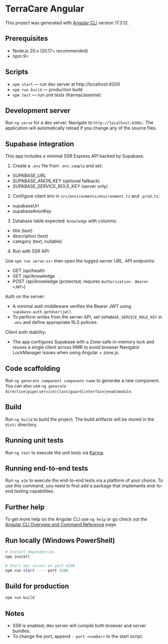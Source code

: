 # TerraCare Angular

This project was generated with [Angular CLI](https://github.com/angular/angular-cli) version 17.3.12.

## Prerequisites
- Node.js 20.x (20.17+ recommended)
- npm 9+

## Scripts
- `npm start` — run dev server at http://localhost:4200
- `npm run build` — production build
- `npm test` — run unit tests (Karma/Jasmine)

## Development server

Run `ng serve` for a dev server. Navigate to `http://localhost:4200/`. The application will automatically reload if you change any of the source files.

## Supabase integration

This app includes a minimal SSR Express API backed by Supabase.

1) Create a `.env` file from `.env.sample` and set:

- SUPABASE_URL
- SUPABASE_ANON_KEY (optional fallback)
- SUPABASE_SERVICE_ROLE_KEY (server only)

2) Configure client env in `src/environments/environment.ts` and `.prod.ts`:

- supabaseUrl
- supabaseAnonKey

3) Database table expected: `knowledge` with columns:

- title (text)
- description (text)
- category (text, nullable)

4) Run with SSR API:

Use `npm run serve:ssr` then open the logged server URL. API endpoints:

- GET /api/health
- GET /api/knowledge
- POST /api/knowledge (protected; requires `Authorization: Bearer <JWT>`)

Auth on the server:
- A minimal auth middleware verifies the Bearer JWT using `supabase.auth.getUser(jwt)`.
- To perform writes from the server API, set `SUPABASE_SERVICE_ROLE_KEY` in `.env` and define appropriate RLS policies.

Client auth stability:
- The app configures Supabase with a Zone-safe in-memory lock and reuses a single client across HMR to avoid browser Navigator LockManager issues when using Angular + zone.js.

## Code scaffolding

Run `ng generate component component-name` to generate a new component. You can also use `ng generate directive|pipe|service|class|guard|interface|enum|module`.

## Build

Run `ng build` to build the project. The build artifacts will be stored in the `dist/` directory.

## Running unit tests

Run `ng test` to execute the unit tests via [Karma](https://karma-runner.github.io).

## Running end-to-end tests

Run `ng e2e` to execute the end-to-end tests via a platform of your choice. To use this command, you need to first add a package that implements end-to-end testing capabilities.

## Further help

To get more help on the Angular CLI use `ng help` or go check out the [Angular CLI Overview and Command Reference](https://angular.io/cli) page.

## Run locally (Windows PowerShell)
```powershell
# Install dependencies
npm install

# Start dev server on port 4200
npm run start -- --port 4200
```

## Build for production
```powershell
npm run build
```

## Notes
- SSR is enabled; dev server will compile both browser and server bundles.
- To change the port, append `--port <number>` to the start script.
